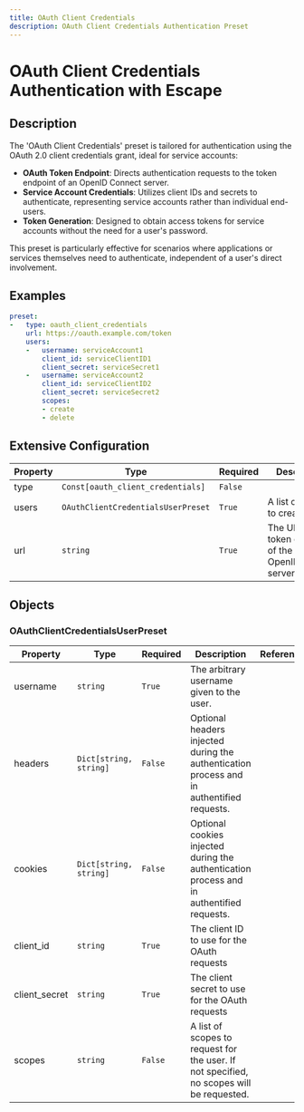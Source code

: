 ```yaml
---
title: OAuth Client Credentials
description: OAuth Client Credentials Authentication Preset
---
```


# OAuth Client Credentials Authentication with Escape

## Description
The &#39;OAuth Client Credentials&#39; preset is tailored for authentication using the OAuth 2.0 client credentials grant, ideal for service accounts:

- **OAuth Token Endpoint**: Directs authentication requests to the token endpoint of an OpenID Connect server.
- **Service Account Credentials**: Utilizes client IDs and secrets to authenticate, representing service accounts rather than individual end-users.
- **Token Generation**: Designed to obtain access tokens for service accounts without the need for a user&#39;s password.

This preset is particularly effective for scenarios where applications or services themselves need to authenticate, independent of a user&#39;s direct involvement.

## Examples

```yaml
preset:
-   type: oauth_client_credentials
    url: https://oauth.example.com/token
    users:
    -   username: serviceAccount1
        client_id: serviceClientID1
        client_secret: serviceSecret1
    -   username: serviceAccount2
        client_id: serviceClientID2
        client_secret: serviceSecret2
        scopes:
        - create
        - delete

```


## Extensive Configuration

| Property | Type | Required | Description | Reference |
|----------|------|----------|-------------|-----------|
| type | `Const[oauth_client_credentials]` | `False` |  |  |
| users | `OAuthClientCredentialsUserPreset` | `True` | A list of users to create | [OAuthClientCredentialsUserPreset](#OAuthClientCredentialsUserPreset) |
| url | `string` | `True` | The URL of the token endpoint of the OpenIDConnect server |  |



## Objects

### <a id="OAuthClientCredentialsUserPreset"></a>OAuthClientCredentialsUserPreset
| Property | Type | Required | Description | Reference |
|----------|------|----------|-------------|-----------|
| username | `string` | `True` | The arbitrary username given to the user. |  |
| headers | `Dict[string, string]` | `False` | Optional headers injected during the authentication process and in authentified requests. |  |
| cookies | `Dict[string, string]` | `False` | Optional cookies injected during the authentication process and in authentified requests. |  |
| client_id | `string` | `True` | The client ID to use for the OAuth requests |  |
| client_secret | `string` | `True` | The client secret to use for the OAuth requests |  |
| scopes | `string` | `False` | A list of scopes to request for the user. If not specified, no scopes will be requested. |  |




